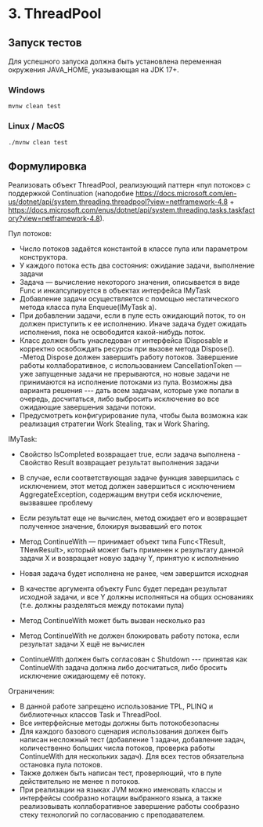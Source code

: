 # 3. ThreadPool

## Запуск тестов
Для успешного запуска должна быть установлена переменная окружения JAVA_HOME, указывающая на JDK 17+.

### Windows
```shell
mvnw clean test
```

### Linux / MacOS
```shell
./mvnw clean test
```

## Формулировка
Реализовать объект ThreadPool, реализующий паттерн «пул потоков» с поддержкой Continuation (наподобие https://docs.microsoft.com/en-us/dotnet/api/system.threading.threadpool?view=netframework-4.8 + https://docs.microsoft.com/enus/dotnet/api/system.threading.tasks.taskfactory?view=netframework-4.8).

Пул потоков:
- Число потоков задаётся константой в классе пула или параметром конструктора.
- У каждого потока есть два состояния: ожидание задачи, выполнение задачи
- Задача — вычисление некоторого значения, описывается в виде Func<TResult> и инкапсулируется в объектах интерфейса IMyTask<TResult>
- Добавление задачи осуществляется с помощью нестатического метода класса пула Enqueue(IMyTask<TResult> a).
- При добавлении задачи, если в пуле есть ожидающий поток, то он должен приступить к ее исполнению. Иначе задача будет ожидать исполнения, пока не освободится какой-нибудь поток.
- Класс должен быть унаследован от интерфейса IDisposable и корректно освобождать ресурсы при вызове метода Dispose().
  -Метод Dispose должен завершить работу потоков. Завершение работы коллаборативное, с использованием CancellationToken — уже запущенные задачи не прерываются, но новые задачи не принимаются на исполнение потоками из пула. Возможны два варианта решения --- дать всем задачам, которые уже попали в очередь, досчитаться, либо выбросить исключение во все ожидающие завершения задачи потоки.
- Предусмотреть конфигурирование пула, чтобы была возможна как реализация стратегии Work Stealing, так и Work Sharing.
  
IMyTask:
- Свойство IsCompleted возвращает true, если задача выполнена - Свойство Result возвращает результат выполнения задачи
- В случае, если соответствующая задаче функция завершилась с исключением, этот метод должен завершиться с исключением AggregateException, содержащим внутри себя исключение, вызвавшее проблему
- Если результат еще не вычислен, метод ожидает его и возвращает полученное значение, блокируя вызвавший его поток
- Метод ContinueWith — принимает объект типа Func<TResult, TNewResult>, который может быть применен к результату данной задачи X и возвращает новую задачу Y, принятую к исполнению

- Новая задача будет исполнена не ранее, чем завершится исходная
- В качестве аргумента объекту Func будет передан результат исходной задачи, и все Y должны исполняться на общих основаниях (т.е. должны разделяться между потоками пула)
- Метод ContinueWith может быть вызван несколько раз
- Метод ContinueWith не должен блокировать работу потока, если результат задачи X ещё не вычислен
- ContinueWith должен быть согласован с Shutdown --- принятая как ContinueWith задача должна либо досчитаться, либо бросить исключение ожидающему её потоку.
  
Ограничения:
- В данной работе запрещено использование TPL, PLINQ и библиотечных классов Task и ThreadPool.
- Все интерфейсные методы должны быть потокобезопасны
- Для каждого базового сценария использования должен быть написан несложный тест (добавление 1 задачи, добавление задач, количественно больших числа потоков, проверка работы ContinueWith для нескольких задач). Для всех тестов обязательна остановка пула потоков.
- Также должен быть написан тест, проверяющий, что в пуле действительно не менее n потоков.
- При реализации на языках JVM можно именовать классы и интерфейсы сообразно нотации выбранного языка, а также реализовывать коллаборативное завершение работы сообразно стеку технологий по согласованию с преподавателем.